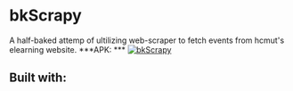 # bkScrapy
A half-baked attemp of ultilizing web-scraper to fetch events from hcmut's elearning website.
***APK: ***
[![bkScrapy](https://image.flaticon.com/icons/png/512/2807/2807332.png?style=for-the-badge&logo=android)](https://github.com/Xantrl/bkScrapy/releases/download/v1.6.9/bkScrapy.apk)
## Built with:


